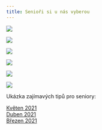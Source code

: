 ```yaml
---
title: Senioři si u nás vyberou
---
```

![](/images/uploads/senior_web-1-.jpg)

![](/images/uploads/web_aj_senior.jpg)

![](/images/uploads/baner_hormonalka-1-.jpg)

![](/images/uploads/prvni_pomoc.jpg)

![](/images/uploads/baner_pamet_vig-1-.jpg)

![](/images/uploads/0001-22-.jpg)

Ukázka zajímavých tipů pro seniory:

[Květen 2021](/docs/tipy-seniori-2021-05.pdf)\
[Duben 2021](/docs/tipy-seniori-2021-04.pdf)\
[Březen 2021](/docs/tipy-seniori-2021-03.pdf)